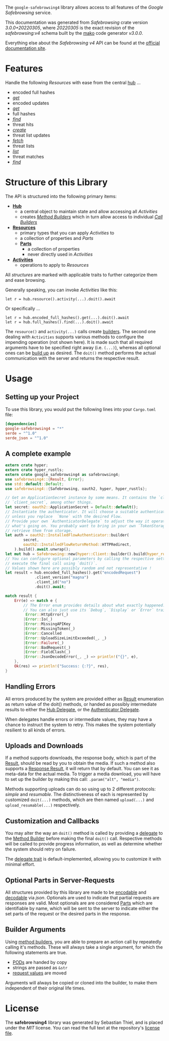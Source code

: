 <!---
DO NOT EDIT !
This file was generated automatically from 'src/mako/api/README.md.mako'
DO NOT EDIT !
-->
The `google-safebrowsing4` library allows access to all features of the *Google Safebrowsing* service.

This documentation was generated from *Safebrowsing* crate version *3.0.0+20220305*, where *20220305* is the exact revision of the *safebrowsing:v4* schema built by the [mako](http://www.makotemplates.org/) code generator *v3.0.0*.

Everything else about the *Safebrowsing* *v4* API can be found at the
[official documentation site](https://developers.google.com/safe-browsing/).
# Features

Handle the following *Resources* with ease from the central [hub](https://docs.rs/google-safebrowsing4/3.0.0+20220305/google_safebrowsing4/Safebrowsing) ... 

* encoded full hashes
 * [*get*](https://docs.rs/google-safebrowsing4/3.0.0+20220305/google_safebrowsing4/api::EncodedFullHasheGetCall)
* encoded updates
 * [*get*](https://docs.rs/google-safebrowsing4/3.0.0+20220305/google_safebrowsing4/api::EncodedUpdateGetCall)
* full hashes
 * [*find*](https://docs.rs/google-safebrowsing4/3.0.0+20220305/google_safebrowsing4/api::FullHasheFindCall)
* threat hits
 * [*create*](https://docs.rs/google-safebrowsing4/3.0.0+20220305/google_safebrowsing4/api::ThreatHitCreateCall)
* threat list updates
 * [*fetch*](https://docs.rs/google-safebrowsing4/3.0.0+20220305/google_safebrowsing4/api::ThreatListUpdateFetchCall)
* threat lists
 * [*list*](https://docs.rs/google-safebrowsing4/3.0.0+20220305/google_safebrowsing4/api::ThreatListListCall)
* threat matches
 * [*find*](https://docs.rs/google-safebrowsing4/3.0.0+20220305/google_safebrowsing4/api::ThreatMatcheFindCall)




# Structure of this Library

The API is structured into the following primary items:

* **[Hub](https://docs.rs/google-safebrowsing4/3.0.0+20220305/google_safebrowsing4/Safebrowsing)**
    * a central object to maintain state and allow accessing all *Activities*
    * creates [*Method Builders*](https://docs.rs/google-safebrowsing4/3.0.0+20220305/google_safebrowsing4/client::MethodsBuilder) which in turn
      allow access to individual [*Call Builders*](https://docs.rs/google-safebrowsing4/3.0.0+20220305/google_safebrowsing4/client::CallBuilder)
* **[Resources](https://docs.rs/google-safebrowsing4/3.0.0+20220305/google_safebrowsing4/client::Resource)**
    * primary types that you can apply *Activities* to
    * a collection of properties and *Parts*
    * **[Parts](https://docs.rs/google-safebrowsing4/3.0.0+20220305/google_safebrowsing4/client::Part)**
        * a collection of properties
        * never directly used in *Activities*
* **[Activities](https://docs.rs/google-safebrowsing4/3.0.0+20220305/google_safebrowsing4/client::CallBuilder)**
    * operations to apply to *Resources*

All *structures* are marked with applicable traits to further categorize them and ease browsing.

Generally speaking, you can invoke *Activities* like this:

```Rust,ignore
let r = hub.resource().activity(...).doit().await
```

Or specifically ...

```ignore
let r = hub.encoded_full_hashes().get(...).doit().await
let r = hub.full_hashes().find(...).doit().await
```

The `resource()` and `activity(...)` calls create [builders][builder-pattern]. The second one dealing with `Activities` 
supports various methods to configure the impending operation (not shown here). It is made such that all required arguments have to be 
specified right away (i.e. `(...)`), whereas all optional ones can be [build up][builder-pattern] as desired.
The `doit()` method performs the actual communication with the server and returns the respective result.

# Usage

## Setting up your Project

To use this library, you would put the following lines into your `Cargo.toml` file:

```toml
[dependencies]
google-safebrowsing4 = "*"
serde = "^1.0"
serde_json = "^1.0"
```

## A complete example

```Rust
extern crate hyper;
extern crate hyper_rustls;
extern crate google_safebrowsing4 as safebrowsing4;
use safebrowsing4::{Result, Error};
use std::default::Default;
use safebrowsing4::{Safebrowsing, oauth2, hyper, hyper_rustls};

// Get an ApplicationSecret instance by some means. It contains the `client_id` and 
// `client_secret`, among other things.
let secret: oauth2::ApplicationSecret = Default::default();
// Instantiate the authenticator. It will choose a suitable authentication flow for you, 
// unless you replace  `None` with the desired Flow.
// Provide your own `AuthenticatorDelegate` to adjust the way it operates and get feedback about 
// what's going on. You probably want to bring in your own `TokenStorage` to persist tokens and
// retrieve them from storage.
let auth = oauth2::InstalledFlowAuthenticator::builder(
        secret,
        oauth2::InstalledFlowReturnMethod::HTTPRedirect,
    ).build().await.unwrap();
let mut hub = Safebrowsing::new(hyper::Client::builder().build(hyper_rustls::HttpsConnector::with_native_roots()), auth);
// You can configure optional parameters by calling the respective setters at will, and
// execute the final call using `doit()`.
// Values shown here are possibly random and not representative !
let result = hub.encoded_full_hashes().get("encodedRequest")
             .client_version("magna")
             .client_id("no")
             .doit().await;

match result {
    Err(e) => match e {
        // The Error enum provides details about what exactly happened.
        // You can also just use its `Debug`, `Display` or `Error` traits
         Error::HttpError(_)
        |Error::Io(_)
        |Error::MissingAPIKey
        |Error::MissingToken(_)
        |Error::Cancelled
        |Error::UploadSizeLimitExceeded(_, _)
        |Error::Failure(_)
        |Error::BadRequest(_)
        |Error::FieldClash(_)
        |Error::JsonDecodeError(_, _) => println!("{}", e),
    },
    Ok(res) => println!("Success: {:?}", res),
}

```
## Handling Errors

All errors produced by the system are provided either as [Result](https://docs.rs/google-safebrowsing4/3.0.0+20220305/google_safebrowsing4/client::Result) enumeration as return value of
the doit() methods, or handed as possibly intermediate results to either the 
[Hub Delegate](https://docs.rs/google-safebrowsing4/3.0.0+20220305/google_safebrowsing4/client::Delegate), or the [Authenticator Delegate](https://docs.rs/yup-oauth2/*/yup_oauth2/trait.AuthenticatorDelegate.html).

When delegates handle errors or intermediate values, they may have a chance to instruct the system to retry. This 
makes the system potentially resilient to all kinds of errors.

## Uploads and Downloads
If a method supports downloads, the response body, which is part of the [Result](https://docs.rs/google-safebrowsing4/3.0.0+20220305/google_safebrowsing4/client::Result), should be
read by you to obtain the media.
If such a method also supports a [Response Result](https://docs.rs/google-safebrowsing4/3.0.0+20220305/google_safebrowsing4/client::ResponseResult), it will return that by default.
You can see it as meta-data for the actual media. To trigger a media download, you will have to set up the builder by making
this call: `.param("alt", "media")`.

Methods supporting uploads can do so using up to 2 different protocols: 
*simple* and *resumable*. The distinctiveness of each is represented by customized 
`doit(...)` methods, which are then named `upload(...)` and `upload_resumable(...)` respectively.

## Customization and Callbacks

You may alter the way an `doit()` method is called by providing a [delegate](https://docs.rs/google-safebrowsing4/3.0.0+20220305/google_safebrowsing4/client::Delegate) to the 
[Method Builder](https://docs.rs/google-safebrowsing4/3.0.0+20220305/google_safebrowsing4/client::CallBuilder) before making the final `doit()` call. 
Respective methods will be called to provide progress information, as well as determine whether the system should 
retry on failure.

The [delegate trait](https://docs.rs/google-safebrowsing4/3.0.0+20220305/google_safebrowsing4/client::Delegate) is default-implemented, allowing you to customize it with minimal effort.

## Optional Parts in Server-Requests

All structures provided by this library are made to be [encodable](https://docs.rs/google-safebrowsing4/3.0.0+20220305/google_safebrowsing4/client::RequestValue) and 
[decodable](https://docs.rs/google-safebrowsing4/3.0.0+20220305/google_safebrowsing4/client::ResponseResult) via *json*. Optionals are used to indicate that partial requests are responses 
are valid.
Most optionals are are considered [Parts](https://docs.rs/google-safebrowsing4/3.0.0+20220305/google_safebrowsing4/client::Part) which are identifiable by name, which will be sent to 
the server to indicate either the set parts of the request or the desired parts in the response.

## Builder Arguments

Using [method builders](https://docs.rs/google-safebrowsing4/3.0.0+20220305/google_safebrowsing4/client::CallBuilder), you are able to prepare an action call by repeatedly calling it's methods.
These will always take a single argument, for which the following statements are true.

* [PODs][wiki-pod] are handed by copy
* strings are passed as `&str`
* [request values](https://docs.rs/google-safebrowsing4/3.0.0+20220305/google_safebrowsing4/client::RequestValue) are moved

Arguments will always be copied or cloned into the builder, to make them independent of their original life times.

[wiki-pod]: http://en.wikipedia.org/wiki/Plain_old_data_structure
[builder-pattern]: http://en.wikipedia.org/wiki/Builder_pattern
[google-go-api]: https://github.com/google/google-api-go-client

# License
The **safebrowsing4** library was generated by Sebastian Thiel, and is placed 
under the *MIT* license.
You can read the full text at the repository's [license file][repo-license].

[repo-license]: https://github.com/Byron/google-apis-rsblob/main/LICENSE.md
